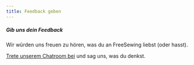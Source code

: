 ```yaml
---
title: Feedback geben
---
```


<Note>

##### Gib uns dein Feedback

Wir würden uns freuen zu hören, was du an FreeSewing liebst (oder hasst).

[Trete unserem Chatroom bei](https://discord.freesewing.org/) und sag uns, was du denkst.

</Note>
